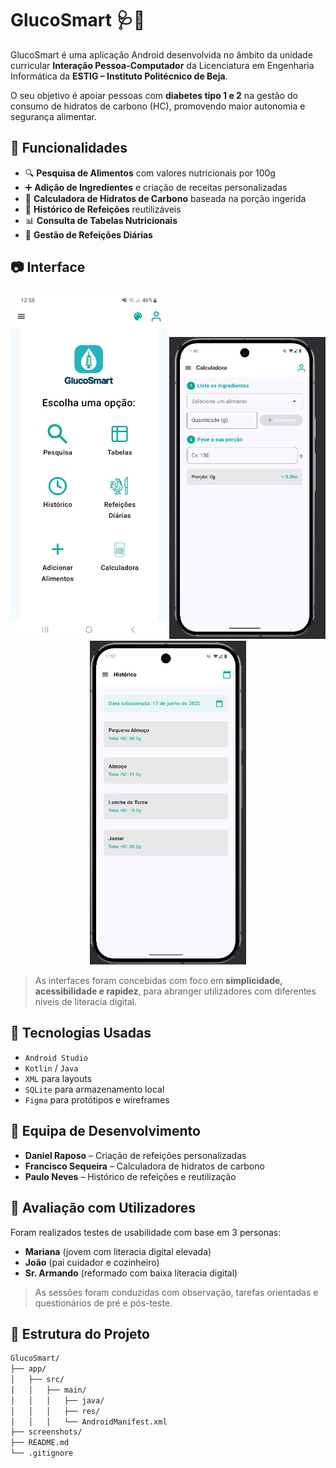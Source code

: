# GlucoSmart 🩺📱

GlucoSmart é uma aplicação Android desenvolvida no âmbito da unidade curricular **Interação Pessoa-Computador** da Licenciatura em Engenharia Informática da **ESTIG – Instituto Politécnico de Beja**.

O seu objetivo é apoiar pessoas com **diabetes tipo 1 e 2** na gestão do consumo de hidratos de carbono (HC), promovendo maior autonomia e segurança alimentar.

## 📌 Funcionalidades

- 🔍 **Pesquisa de Alimentos** com valores nutricionais por 100g  
- ➕ **Adição de Ingredientes** e criação de receitas personalizadas  
- 🧮 **Calculadora de Hidratos de Carbono** baseada na porção ingerida  
- 📖 **Histórico de Refeições** reutilizáveis  
- 📊 **Consulta de Tabelas Nutricionais**  
- 📅 **Gestão de Refeições Diárias**

## 📷 Interface

<p align="center">
  <img src="/screenshots/main_screen.png" width="250"/>
  <img src="/screenshots/calculadora.png" width="250"/>
  <img src="/screenshots/historico.png" width="250"/>
</p>

> As interfaces foram concebidas com foco em **simplicidade, acessibilidade e rapidez**, para abranger utilizadores com diferentes níveis de literacia digital.

## 🧠 Tecnologias Usadas

- `Android Studio`
- `Kotlin` / `Java`
- `XML` para layouts
- `SQLite` para armazenamento local
- `Figma` para protótipos e wireframes

## 👥 Equipa de Desenvolvimento

- **Daniel Raposo** – Criação de refeições personalizadas  
- **Francisco Sequeira** – Calculadora de hidratos de carbono  
- **Paulo Neves** – Histórico de refeições e reutilização  

## 🧪 Avaliação com Utilizadores

Foram realizados testes de usabilidade com base em 3 personas:
- **Mariana** (jovem com literacia digital elevada)
- **João** (pai cuidador e cozinheiro)
- **Sr. Armando** (reformado com baixa literacia digital)

> As sessões foram conduzidas com observação, tarefas orientadas e questionários de pré e pós-teste.

## 📁 Estrutura do Projeto

```bash
GlucoSmart/
├── app/
│   ├── src/
│   │   ├── main/
│   │   │   ├── java/
│   │   │   ├── res/
│   │   │   └── AndroidManifest.xml
├── screenshots/
├── README.md
└── .gitignore
